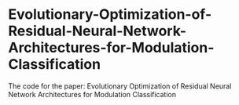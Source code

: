 # Evolutionary-Optimization-of-Residual-Neural-Network-Architectures-for-Modulation-Classification
The code for the paper: Evolutionary Optimization of Residual Neural Network Architectures for Modulation Classification
